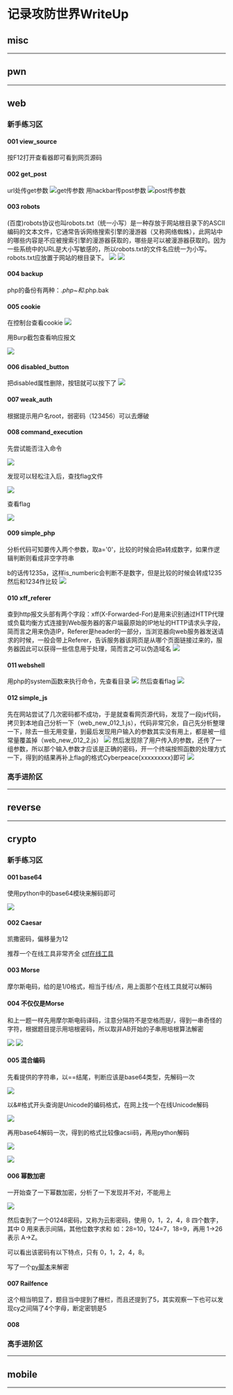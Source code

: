 # 记录攻防世界WriteUp

## misc



******

## pwn



******

## web

### 新手练习区

#### 001 view_source
按F12打开查看器即可看到网页源码

#### 002 get_post
url处传get参数
![get传参数](web_new_002_1.png)
用hackbar传post参数
![post传参数](web_new_002_2.png)

#### 003 robots
(百度)robots协议也叫robots.txt（统一小写）是一种存放于网站根目录下的ASCII编码的文本文件，它通常告诉网络搜索引擎的漫游器（又称网络蜘蛛），此网站中的哪些内容是不应被搜索引擎的漫游器获取的，哪些是可以被漫游器获取的。因为一些系统中的URL是大小写敏感的，所以robots.txt的文件名应统一为小写。robots.txt应放置于网站的根目录下。
![](web_new_003_1.png)
![](web_new_003_2.png)

#### 004 backup
php的备份有两种：*.php~和*.php.bak

#### 005 cookie
在控制台查看cookie
![](web_new_005_1.png)

用Burp截包查看响应报文

![](web_new_005_2.png)

#### 006 disabled_button
把disabled属性删除，按钮就可以按下了
![](web_new_006_1.png)

#### 007 weak_auth
根据提示用户名root，弱密码（123456）可以去爆破

#### 008 command_execution
先尝试能否注入命令

![](web_new_008_1.png)

发现可以轻松注入后，查找flag文件

![](web_new_008_2.png)

查看flag

![](web_new_008_3.png)

#### 009 simple_php
分析代码可知要传入两个参数，取a='0'，比较的时候会把a转成数字，如果作逻辑判断则看成非空字符串

b的话传1235a，这样is_numberic会判断不是数字，但是比较的时候会转成1235然后和1234作比较
![](web_new_009_1.png)

#### 010 xff_referer
查到http报文头部有两个字段：xff(X-Forwarded-For)是用来识别通过HTTP代理或负载均衡方式连接到Web服务器的客户端最原始的IP地址的HTTP请求头字段，简而言之用来伪造IP，Referer是header的一部分，当浏览器向web服务器发送请求的时候，一般会带上Referer，告诉服务器该网页是从哪个页面链接过来的，服务器因此可以获得一些信息用于处理，简而言之可以伪造域名
![](web_new_010_1.png)

#### 011 webshell
用php的system函数来执行命令，先查看目录
![](web_new_011_1.png)
然后查看flag
![](web_new_011_2.png)

#### 012 simple_js
先在网站尝试了几次密码都不成功，于是就查看网页源代码，发现了一段js代码，拷贝到本地自己分析一下（web_new_012_1.js），代码非常冗余，自己先分析整理一下，除去一些无用变量，到最后发现用户输入的参数其实没有用上，都是被一组常量覆盖掉（web_new_012_2.js）
![](web_new_012_1.png)
然后发现除了用户传入的参数，还传了一组参数，所以那个输入参数才应该是正确的密码，开一个终端按照函数的处理方式一下，得到的结果再补上flag的格式Cyberpeace{xxxxxxxxx}即可
![](web_new_012_2.png)

### 高手进阶区



******

## reverse



******

## crypto


### 新手练习区

#### 001 base64
使用python中的base64模块来解码即可

![](crypto_new_001_1.png)

#### 002 Caesar
凯撒密码，偏移量为12

推荐一个在线工具非常齐全 [ctf在线工具](http://ctf.ssleye.com/)

#### 003 Morse
摩尔斯电码，给的是1/0格式，相当于线/点，用上面那个在线工具就可以解码

#### 004 不仅仅是Morse
和上一题一样先用摩尔斯电码译码，注意分隔符不是空格而是/，得到一串奇怪的字符，根据题目提示用培根密码，所以取非AB开始的子串用培根算法解密

![](crypto_new_004_1.png)
![](crypto_new_004_2.png)

#### 005 混合编码
先看提供的字符串，以==结尾，判断应该是base64类型，先解码一次

![](crypto_new_005_1.png)

以&#格式开头查询是Unicode的编码格式，在网上找一个在线Unicode解码

![](crypto_new_005_2.png)

再用base64解码一次，得到的格式比较像acsii码，再用python解码

![](crypto_new_005_3.png)

![](crypto_new_005_4.png)

#### 006 幂数加密
一开始查了一下幂数加密，分析了一下发现并不对，不能用上

![](crypto_new_006_1.png)

然后查到了一个01248密码，又称为云影密码，使用 0，1，2，4，8 四个数字，其中 0 用来表示间隔，其他位数字求和 如：28=10，124=7，18=9，再用 1->26 表示 A->Z。

可以看出该密码有以下特点，只有 0，1，2，4，8。

写了一个[py脚本](crypto_new_006_1.py)来解密

#### 007 Railfence
这个相当明显了，题目当中提到了栅栏，而且还提到了5，其实观察一下也可以发现cy之间隔了4个字母，断定密钥是5

#### 008 

### 高手进阶区



******

## mobile



******
